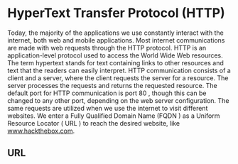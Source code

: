 # HyperText Transfer Protocol (HTTP)

Today, the majority of the applications we use constantly interact with the internet, both web
and mobile applications. Most internet communications are made with web requests through
the HTTP protocol. HTTP is an application-level protocol used to access the World Wide
Web resources. The term hypertext stands for text containing links to other resources and
text that the readers can easily interpret. HTTP communication consists of a client and a server, where the client requests the server for a resource. The server processes the requests and returns the requested resource. The default port for HTTP communication is port 80 , though this can be changed to any other port, depending on the web server configuration. The same requests are utilized when we use the internet to visit different websites. We enter a Fully Qualified Domain Name (FQDN ) as a Uniform Resource Locator ( URL ) to reach the desired website, like
www.hackthebox.com.

## URL